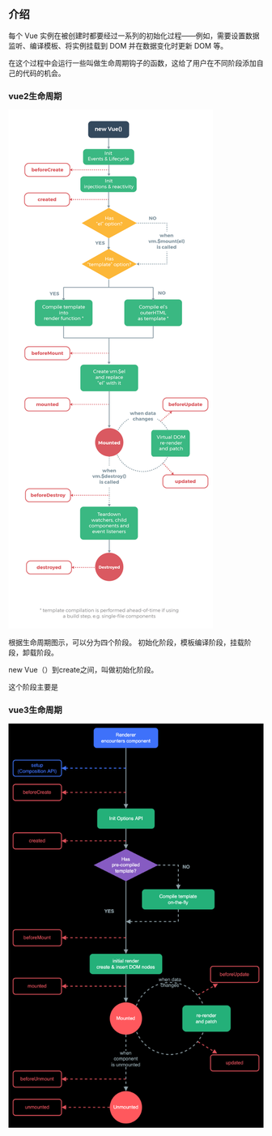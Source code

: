 ## 介绍

每个 Vue 实例在被创建时都要经过一系列的初始化过程——例如，需要设置数据监听、编译模板、将实例挂载到 DOM 并在数据变化时更新 DOM 等。

在这个过程中会运行一些叫做生命周期钩子的函数，这给了用户在不同阶段添加自己的代码的机会。


### vue2生命周期


![](https://raw.githubusercontent.com/Sumuyzzz/pictures/master/img/202206282322463.png?token=AR2LEV3RLLOJDDS2YGNDNTLCXMOQE)


根据生命周期图示，可以分为四个阶段。
初始化阶段，模板编译阶段，挂载阶段，卸载阶段。

new Vue（）到create之间，叫做初始化阶段。

这个阶段主要是


### vue3生命周期

![](https://raw.githubusercontent.com/Sumuyzzz/pictures/master/img/202206282303767.png?token=AR2LEV2D5B6FVB6IYIU2YHLCXMMH6)














